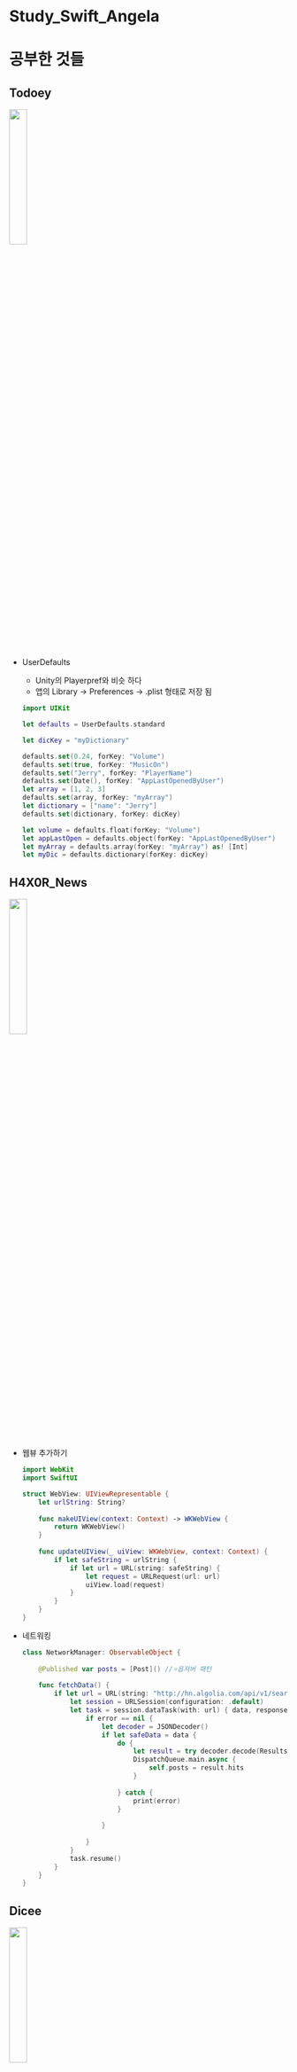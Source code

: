 # Study_Swift_Angela
# 공부한 것들 

## Todoey
<img src="https://github.com/ryan2414/Study_Swift_Angela/assets/75060346/6a070c9b-2926-47ea-9681-e3a5220fc5c1" width="25%" height="25%">

- UserDefaults
    - Unity의 Playerpref와 비슷 하다
    - 앱의 Library → Preferences → .plist 형태로 저장 됨
    
    ```swift
    import UIKit
    
    let defaults = UserDefaults.standard
    
    let dicKey = "myDictionary"
    
    defaults.set(0.24, forKey: "Volume")
    defaults.set(true, forKey: "MusicOn")
    defaults.set("Jerry", forKey: "PlayerName")
    defaults.set(Date(), forKey: "AppLastOpenedByUser")
    let array = [1, 2, 3]
    defaults.set(array, forKey: "myArray")
    let dictionary = ["name": "Jerry"]
    defaults.set(dictionary, forKey: dicKey)
    
    let volume = defaults.float(forKey: "Volume")
    let appLastOpen = defaults.object(forKey: "AppLastOpenedByUser")
    let myArray = defaults.array(forKey: "myArray") as! [Int]
    let myDic = defaults.dictionary(forKey: dicKey)
    ```
    

## H4X0R_News
<img src="https://github.com/ryan2414/Study_Swift_Angela/assets/75060346/6a070c9b-2926-47ea-9681-e3a5220fc5c1" width="25%" height="25%">

- 웹뷰 추가하기
    
    ```swift
    import WebKit
    import SwiftUI
    
    struct WebView: UIViewRepresentable {
        let urlString: String?
        
        func makeUIView(context: Context) -> WKWebView {
            return WKWebView()
        }
        
        func updateUIView(_ uiView: WKWebView, context: Context) {
            if let safeString = urlString {
                if let url = URL(string: safeString) {
                    let request = URLRequest(url: url)
                    uiView.load(request)
                }
            }
        }
    }
    ```
    
- 네트워킹
    
    ```swift
    class NetworkManager: ObservableObject {
        
        @Published var posts = [Post]() //⭐️옵져버 패턴
        
        func fetchData() {
            if let url = URL(string: "http://hn.algolia.com/api/v1/search?tags=front_page") {
                let session = URLSession(configuration: .default)
                let task = session.dataTask(with: url) { data, response, error in
                    if error == nil {
                        let decoder = JSONDecoder()
                        if let safeData = data {
                            do {
                                let result = try decoder.decode(Results.self, from: safeData)
                                DispatchQueue.main.async {
                                    self.posts = result.hits
                                }
                                
                            } catch {
                                print(error)
                            }
                            
                        }
                        
                    }
                }
                task.resume()
            }
        }
    }
    ```

## Dicee
<img src="https://github.com/ryan2414/ryan2414/assets/75060346/781bf801-c9f2-4151-9faf-dcef6db83e1d" width="25%" height="25%">

- 특정 변수 변경할 때
    
    @State를 변수 앞에 붙여준다. 변수가 수정되면 자동으로 사용하는 UI를 초기화 해줌 
    
    ```swift
    struct ContentView: View {
        
        @State var leftDiceNumber = 1 //⭐️⭐️⭐️⭐️⭐️
        @State var rightDiceNumber = 1 //⭐️⭐️⭐️⭐️⭐️
        
        var body: some View {
            VStack {
                ZStack {
                    Image("background")
                        .resizable()
                        .edgesIgnoringSafeArea(.all)
                    
                    VStack {
                        Image("diceeLogo")
                        Spacer()
                        HStack {
                            DiceView(n: leftDiceNumber) //⭐️⭐️⭐️⭐️⭐️
                            DiceView(n: rightDiceNumber) //⭐️⭐️⭐️⭐️⭐️
                        }
                        .padding(.horizontal)
                        Spacer()
                        Button {
                            self.leftDiceNumber = Int.random(in: 1...6)
                            self.rightDiceNumber = Int.random(in: 1...6)
                        } label: {
                            Text("Roll")
                                .font(.system(size: 50))
                                .fontWeight(.heavy)
                                .foregroundColor(.white)
                                .padding(.horizontal)
                        }
                        .background(Color.red)
                        .padding(.bottom)
    
                    }
                }
            }
            
        }
    }
    ```
    

## Name Card
<img src="https://github.com/ryan2414/Study_Swift_Angela/assets/75060346/33dc21b6-4340-4351-949f-c0eb582381a6" width="25%" height="25%">

- SwiftUI
    - Font 추가 하기 
        [How to use custom fonts with SwiftUI | Sarunw](https://sarunw.com/posts/swiftui-custom-font/#register-your-font-file-with-ios)
- App Icon 추가하기
    [SwiftUI : App Icon](https://seons-dev.tistory.com/entry/SwiftUI-App-Icon)


## I Am Rich
<img src="https://github.com/ryan2414/Study_Swift_Angela/assets/75060346/ae5f8fda-4e1a-4526-9938-5343ad09acf0" width="25%" height="25%">

- 첫 SwiftUI Project


## Flash Chat
<img src="https://github.com/ryan2414/Study_Swift_Angela/assets/75060346/0be938fd-cd17-49f0-9ac0-a588f5dfbefb" width="25%" height="25%">

- Cocoapod과 Swift Package Manager를 활용한 라이브러리 추가
- FireBase를 사용한 회원가입, 로그인 기능 구현
- FireStore를 사용한 채팅 내용 서버 저장
- TableView, Xib


## ByteCoin
<img src="https://github.com/ryan2414/Study_Swift_Angela/assets/75060346/15fc0422-3ab7-4dfa-bdd4-1fc72959f185" width="25%" height="25%">



## Clima
<img src="https://github.com/ryan2414/Study_Swift_Angela/assets/75060346/28e91929-dbee-48b6-abcb-6df4275c9ae8" width="25%" height="25%">

- Location 정보 가져오기
    
```swift
import CoreLocation

class WeatherViewController: UIViewController {
    
        let locationManager = CLLocationManager()
    
    
    override func viewDidLoad() {
        super.viewDidLoad()
        // Do any additional setup after loading the view.
        
        locationManager.requestWhenInUseAuthorization() // 권한 획득
                //info.plist의 Privacy - Location When In Use Usage Description 수정
        locationManager.requestLocation()
        //locationManager.startUpdatingLocation() // 지속적인 위치 업데이트
        
    }
}

extension WeatherViewController: CLLocationManagerDelegate {
    func locationManager(_ manager: CLLocationManager, didUpdateLocations locations: [CLLocation]) {
        if let location = locations.last {
            locationManager.stopUpdatingLocation()
            let lat = location.coordinate.latitude
            let lon = location.coordinate.longitude

            weatherManager.fetchWether(lat: Int(lat), lon: Int(lon))
        }
    }
    
    func locationManager(_ manager: CLLocationManager, didFailWithError error: Error) {
        print(error)
    }
}
```
- API_Key 처리하기
    - .plist파일 생성
        - 원하는 이름의 Key값과 키를 Value에 넣어준다
    - 코드 입력
        
        ```swift
        extension Bundle {
            
            var apiKey: String {
                // forResource에다 plist 파일 이름을 입력해주세요.
                guard let filePath = Bundle.main.path(forResource: "plist이름", ofType: "plist"),
                      let plistDict = NSDictionary(contentsOfFile: filePath) else {
                    fatalError("Couldn't find file 'SecureAPIKeys.plist'.")
                }
                
                // plist 안쪽에 사용할 Key값을 입력해주세요.
                guard let value = plistDict.object(forKey: "API_KEY") as? String else {
                    fatalError("Couldn't find key 'API_Key' in 'SecureAPIKeys.plist'.")
                }
                
                // 또는 키 값을 통해 직접적으로 불러줄 수도 있어요.
                // guard let value = plistDict["API_KEY"] as? String else {
                //     fatalError("Couldn't find key 'API_Key' in 'SecureAPIKeys.plist'.")
                // }
                
                return value
            }
        }
        ```
        
        - 왜 Bundle 익스텐션으로 생성하는가
            
            **NSBundle이란**
            
            `Bundle`에 포함된 코드와 리소스에 대한 표현
            
            `NSBundle`은 `ObjectiveC`를 통해 만들어진 Foundation Class이며
            
            `Bundle` 디렉터리 안에 포함된 리소스에 쉽게 접근할 수 있도록 제공되는 객체입니다.
            
            **Bundle.main이란**
            
            앱 실행 시 기본적으로 main bundle이 생성이 됩니다.
            
            main bundle == `Bundle.main`
            
            main bundle은 현재 앱이 실행중일 때 앱의 Bundle Directory에 대한 리소스에 접근할 수 있게 도와주는 놈.
            
            앱 실행시 `plist`는 메모리에 올라간 상태입니다.
            
            그러므로 `path`로 접근하면 `plist`의 파일의 리소스(값)를 사용할 수 있는거죠.
            
            즉, `Bundle`로 `plist`에 접근이 가능하므로 `Bundle` 익스텐션을 사용!
            
    - 코드 사용
        
        ```swift
        let appKey = Bundle.main.apiKey
        ```
        
    - gitignore로 plist 숨기기
        - 적용할 폴더 접근 후 `touch .gitignore`를 통해 `gitignore`를 생성해 줍니다.
        - gitignore 파일 안에 해당 파일 이름 적용
    
    [[iOS/Swift] plist의 값 얻는 방법 및 Github에서 중요한 정보 숨기는 방법(API Key, Bundle, gitignore)](https://ios-daniel-yang.tistory.com/56)


## Tipsy 
<img src="https://github.com/ryan2414/Study_Swift_Angela/assets/75060346/c921dcd2-c254-415d-82ea-beb01789c656" width="25%" height="25%">

- textField에 입력후 다른 곳을 눌렀을 때 키보드가 내려가도록 적용해봄
```swift
    override func touchesBegan(_ touches: Set<UITouch>, with event: UIEvent?) {
        self.view.endEditing(true)
    } 
```
- 근데 키보드가 좀 느리게 작동한다. 왜지??



## BMI Calculator
<img src="https://github.com/ryan2414/Study_Swift_Angela/assets/75060346/a636568c-fe2b-41fe-b93f-ef3a14a74810" width="25%" height="25%">

- class and Inheritance
- struct vs class
- screen Change
    - code
    - segue
    ```swift
    //Script 방식
    let secondVC = SecondViewController()
    secondVC.bmiValue = String(format: "%.1f", bmi)
    self.present(secondVC, animated: true)
    
    // Segue 방식
    self.performSegue(withIdentifier: "goToResult", sender: self)
    
    override func prepare(for segue: UIStoryboardSegue, sender: Any?) {
        if segue.identifier == "goToResult" {
            let destinationVC = segue.destination as! ResultViewController
            
            destinationVC.bmiValue = calculateBrain.getBMIValue()
            destinationVC.bmiAdive = calculateBrain.getAdvice()
            destinationVC.bmiColor = calculateBrain.getColor()
        }
    }
    ```
- Optional Binding, Chaining, Nil Coalescing Operator


## Destini
<img src="https://github.com/ryan2414/Study_Swift_Angela/assets/75060346/dbed2d4e-7f51-47b2-bbf2-899143c20c99" width="25%" height="25%">


## Quizzler
<img src="https://github.com/ryan2414/Study_Swift_Angela/assets/75060346/be5c9167-d836-4fc0-b4bc-475a105b85ad" width="25%" height="25%">

- Structure
- MVC Pattern
- Functions with Outputs and Return Types
- Immutability


## EggTimer
<img src="https://github.com/ryan2414/Study_Swift_Angela/assets/75060346/52e2a8e2-23f9-4113-a861-e8b452631edb" width="25%" height="25%">

- If-Else / Switch
- Optionals
- Dictionary


## Xylophone
<img src="https://github.com/ryan2414/Study_Swift_Angela/assets/75060346/e447eca1-cfe0-46cc-93a6-006e9289730e" width="25%" height="25%">

- Study Functions and Scope
